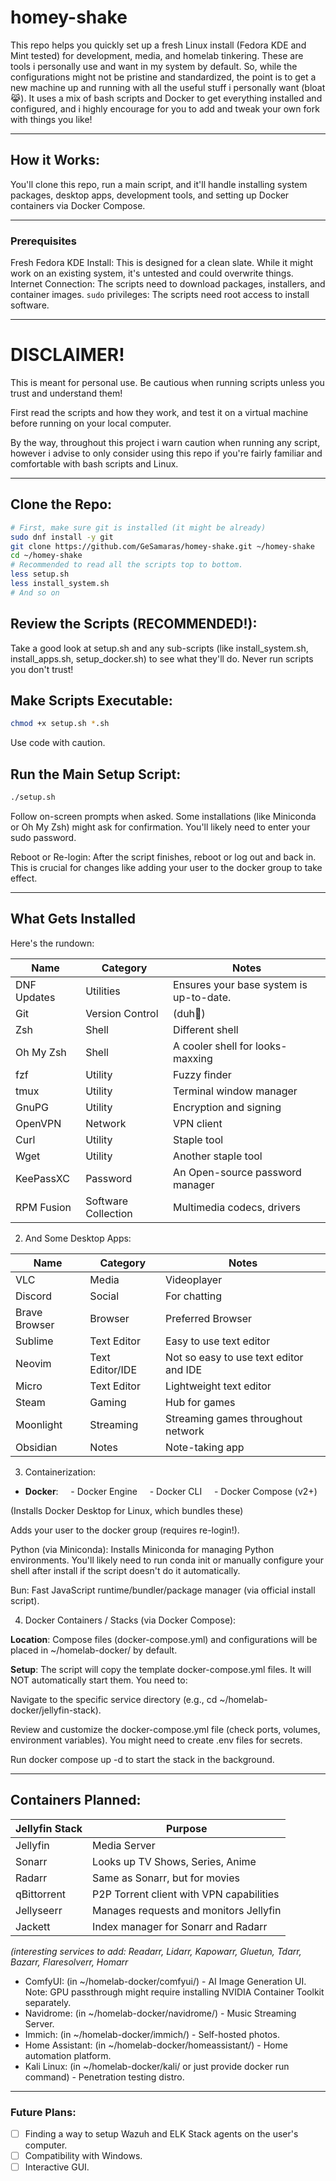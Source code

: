 # homey-shake

This repo helps you quickly set up a fresh Linux install (Fedora KDE and Mint tested) for development, media, and homelab tinkering. These are tools i personally use and want in my system by default. So, while the configurations might not be pristine and standardized, the point is to get a new machine up and running with all the useful stuff i personally want (bloat😹). It uses a mix of bash scripts and Docker to get everything installed and configured, and i highly encourage for you to add and tweak your own fork with things you like! 

---
## How it Works:

You'll clone this repo, run a main script, and it'll handle installing system packages, desktop apps, development tools, and setting up Docker containers via Docker Compose.

---
### Prerequisites

Fresh Fedora KDE Install: This is designed for a clean slate. While it might work on an existing system, it's untested and could overwrite things.
Internet Connection: The scripts need to download packages, installers, and container images.
`sudo` privileges: The scripts need root access to install software.

---

# DISCLAIMER!

This is meant for personal use. Be cautious when running scripts unless you trust and understand them!

First read the scripts and how they work, and test it on a virtual machine before running on your local computer.

By the way, throughout this project i warn caution when running any script, however i advise to only consider using this repo if you're fairly familiar and comfortable with bash scripts and Linux.

---

## Clone the Repo:

```bash
# First, make sure git is installed (it might be already)
sudo dnf install -y git
git clone https://github.com/GeSamaras/homey-shake.git ~/homey-shake
cd ~/homey-shake
# Recommended to read all the scripts top to bottom.
less setup.sh
less install_system.sh
# And so on
```

## Review the Scripts (RECOMMENDED!):

Take a good look at setup.sh and any sub-scripts (like install_system.sh, install_apps.sh, setup_docker.sh) to see what they'll do. Never run scripts you don't trust!
## Make Scripts Executable:

```bash
chmod +x setup.sh *.sh
```

Use code with caution.

## Run the Main Setup Script:

```bash
./setup.sh
```

Follow on-screen prompts when asked. Some installations (like Miniconda or Oh My Zsh) might ask for confirmation. You'll likely need to enter your sudo password.

Reboot or Re-login: After the script finishes, reboot or log out and back in. This is crucial for changes like adding your user to the docker group to take effect.

---
## What Gets Installed
Here's the rundown:

| Name        | Category            | Notes                                   |
| ----------- | ------------------- | --------------------------------------- |
| DNF Updates | Utilities           | Ensures your base system is up-to-date. |
| Git         | Version Control     | (duh🤠)                                 |
| Zsh         | Shell               | Different shell                         |
| Oh My Zsh   | Shell               | A cooler shell for looks-maxxing        |
| fzf         | Utility             | Fuzzy finder                            |
| tmux        | Utility             | Terminal window manager                 |
| GnuPG       | Utility             | Encryption and signing                  |
| OpenVPN     | Network             | VPN client                              |
| Curl        | Utility             | Staple tool                             |
| Wget        | Utility             | Another staple tool                     |
| KeePassXC   | Password            | An Open-source password manager         |
| RPM Fusion  | Software Collection | Multimedia codecs, drivers              |


2. And Some Desktop Apps:

| Name          | Category        | Notes                                  |
| ------------- | --------------- | -------------------------------------- |
| VLC           | Media           | Videoplayer                            |
| Discord       | Social          | For chatting                           |
| Brave Browser | Browser         | Preferred Browser                      |
| Sublime       | Text Editor     | Easy to use text editor                |
| Neovim        | Text Editor/IDE | Not so easy to use text editor and IDE |
| Micro         | Text Editor     | Lightweight text editor                |
| Steam         | Gaming          | Hub for games                          |
| Moonlight     | Streaming       | Streaming games throughout network     |
| Obsidian      | Notes           | Note-taking app                        |

3. Containerization:

- **Docker**:
    - Docker Engine
    - Docker CLI
    - Docker Compose (v2+)

(Installs Docker Desktop for Linux, which bundles these)

Adds your user to the docker group (requires re-login!).

Python (via Miniconda):
Installs Miniconda for managing Python environments. You'll likely need to run conda init or manually configure your shell after install if the script doesn't do it automatically.

Bun: Fast JavaScript runtime/bundler/package manager (via official install script).


4. Docker Containers / Stacks (via Docker Compose):

**Location**: Compose files (docker-compose.yml) and configurations will be placed in ~/homelab-docker/ by default.

**Setup**: The script will copy the template docker-compose.yml files. It will NOT automatically start them. You need to:

Navigate to the specific service directory (e.g., cd ~/homelab-docker/jellyfin-stack).

Review and customize the docker-compose.yml file (check ports, volumes, environment variables). You might need to create .env files for secrets.

Run docker compose up -d to start the stack in the background.

---
## Containers Planned:

| Jellyfin Stack | Purpose                                  |
| -------------- | ---------------------------------------- |
| Jellyfin       | Media Server                             |
| Sonarr         | Looks up TV Shows, Series, Anime         |
| Radarr         | Same as Sonarr, but for movies           |
| qBittorrent    | P2P Torrent client with VPN capabilities |
| Jellyseerr     | Manages requests and monitors Jellyfin   |
| Jackett        | Index manager for Sonarr and Radarr      |
*(interesting services to add: Readarr, Lidarr, Kapowarr, Gluetun, Tdarr, Bazarr, Flaresolverr, Homarr*

- ComfyUI: (in ~/homelab-docker/comfyui/) - AI Image Generation UI. Note: GPU passthrough might require installing NVIDIA Container Toolkit separately.
- Navidrome: (in ~/homelab-docker/navidrome/) - Music Streaming Server.
- Immich: (in ~/homelab-docker/immich/) - Self-hosted photos.
- Home Assistant: (in ~/homelab-docker/homeassistant/) - Home automation platform.
- Kali Linux: (in ~/homelab-docker/kali/ or just provide docker run command) - Penetration testing distro.

---

### Future Plans:

- [ ] Finding a way to setup Wazuh and ELK Stack agents on the user's computer.
- [ ] Compatibility with Windows.
- [ ] Interactive GUI.